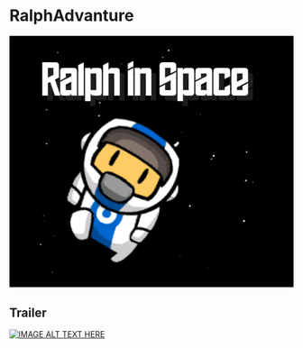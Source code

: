 # RalphAdvanture

![.github/Assets/Images/cover.png](./Assets/Images/cover.png)

## Trailer
[![IMAGE ALT TEXT HERE](https://img.youtube.com/vi/Yf4HBViKR74A/0.jpg)](https://www.youtube.com/watch?v=f4HBViKR74A)
